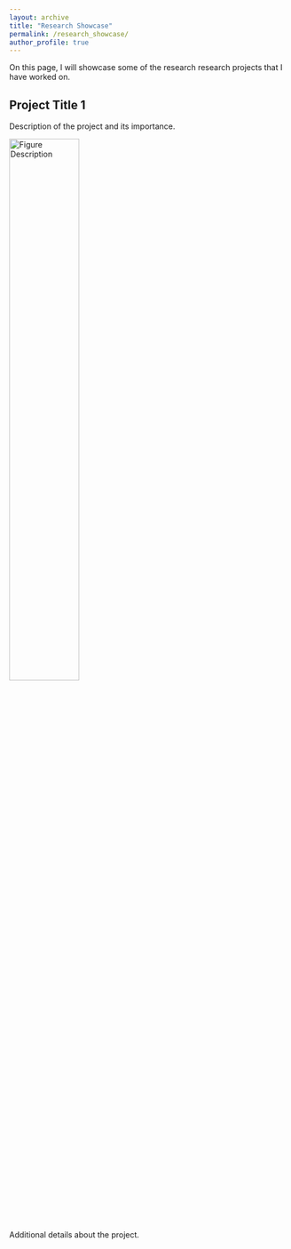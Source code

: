```yaml
---
layout: archive
title: "Research Showcase"
permalink: /research_showcase/
author_profile: true
---
```


On this page, I will showcase some of the research research projects that I have worked on.


## Project Title 1
Description of the project and its importance.

<img src="{{ site.baseurl }}/assets/images/Gabriel.jpg" alt="Figure Description" style="width:50%;">

Additional details about the project.
